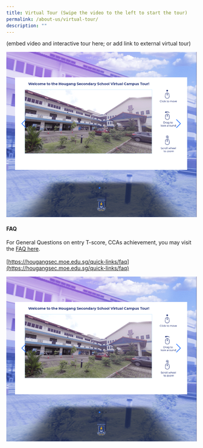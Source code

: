 ```yaml
---
title: Virtual Tour (Swipe the video to the left to start the tour)
permalink: /about-us/virtual-tour/
description: ""
---
```

(embed video and interactive tour here; or add link to external virtual tour)

![](/images/HS%20Virtual%20Tour.png)

#### FAQ

For General Questions on entry T-score, CCAs achievement, you may visit the [FAQ here](/quick-links/faq/).  
   
[https://hougangsec.moe.edu.sg/quick-links/faq](https://hougangsec.moe.edu.sg/quick-links/faq)

<a href="http://4d.silvrcraft.com/hgss360vt/"><img src="/images/HS%20Virtual%20Tour.png"></a>


